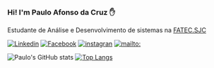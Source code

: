 ### Hi! I'm Paulo Afonso da Cruz ✋
Estudante de Análise e Desenvolvimento de sistemas na [FATEC.SJC](http://fatecsjc-prd.azurewebsites.net/)

[![Linkedin](	https://img.shields.io/badge/LinkedIn-0077B5?style=for-the-badge&logo=linkedin&logoColor=white)](https://www.linkedin.com/in/paulo-afonso-cruz-304256174/)
[![Facebook]( https://img.shields.io/badge/Facebook-1877F2?style=for-the-badge&logo=facebook&logoColor=whitee)](https://www.facebook.com/paulo.afonso.334)
[![instagran]( https://img.shields.io/badge/Instagram-E4405F?style=for-the-badge&logo=instagram&logoColor=white)](https://www.instagram.com/pauloafonsocruz/)
[![mailto:]( https://img.shields.io/badge/Microsoft_Outlook-0078D4?style=for-the-badge&logo=microsoft-outlook&logoColor=whitee)](mailto:paulo.cruz20@fatec.sp.gov.br)

![Paulo's GitHub stats]( https://github-readme-stats.vercel.app/api?username=PauloCruz34&show_icons=true&theme=radical)                                                 [![Top Langs](https://github-readme-stats.vercel.app/api/top-langs/?username=PauloCruz34)](https://github.com/PauloCruz34/github-readme-stats)
